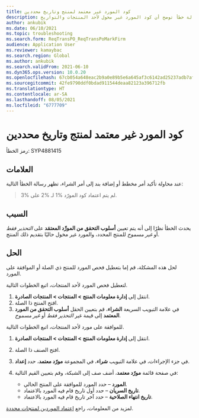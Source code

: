 ```yaml
---
title: كود المورد غير معتمد لمنتج وتاريخ محددين
description: عند محاولة تأكيد أمر مخطط أو إضافة بند إلى أمر شراء، فإنك تتلقى رسالة خطأ توضح أن كود المورد غير مخول لأحد المنتجات والتواريخ.
author: ankubik
ms.date: 06/10/2021
ms.topic: troubleshooting
ms.search.form: ReqTransPO_ReqTransPoMarkFirm
audience: Application User
ms.reviewer: kamaybac
ms.search.region: Global
ms.author: ankubik
ms.search.validFrom: 2021-06-10
ms.dyn365.ops.version: 10.0.20
ms.openlocfilehash: 67cb054a648eac2b9a0e89b5e6a645af3c6142ad25237adb7afbd28f96c7e2eb
ms.sourcegitcommit: 42fe9790ddf0bdad911544deaa82123a396712fb
ms.translationtype: HT
ms.contentlocale: ar-SA
ms.lasthandoff: 08/05/2021
ms.locfileid: "6777709"
---
```

# <a name="vendor-code-isnt-authorized-for-a-specific-product-and-date"></a>كود المورد غير معتمد لمنتج وتاريخ محددين

رمز الخطأ: SYP4881415

## <a name="symptoms"></a>العلامات

عند محاولة تأكيد أمر مخطط أو إضافة بند إلى أمر الشراء، تظهر رسالة الخطأ التالية:

> لم يتم اعتماد كود المورّد  %1 لـ %2 على %3.

## <a name="cause"></a>السبب

يحدث الخطأ نظرًا إلى أنه يتم تعيين **أسلوب التحقق من المورِّد المعتمَد** على *التحذير فقط* أو *غير مسموح* للمنتج المحدد، والمورد غير مخول حاليًا بتقديم ذلك المنتج.

## <a name="resolution"></a>الحل

لحل هذه المشكلة، قم إما بتعطيل فحص المورد للمنتج ذي الصلة أو الموافقة على المورد.

لتعطيل فحص المورد لأحد المنتجات، اتبع الخطوات التالية.

1. انتقل إلى **إدارة معلومات المنتج‬ \> المنتجات \> المنتجات الصادرة**.
1. افتح المنتج ذا الصلة.
1. في علامة التبويب السريعة **الشراء**، قم بتعيين الحقل **أسلوب التحقق من المورد المعتمد** إلى قيمة غير *التحذير فقط* أو *غير مسموح*.

للموافقة على مورد لأحد المنتجات، اتبع الخطوات التالية.

1. انتقل إلى **إدارة معلومات المنتج‬ \> المنتجات \> المنتجات الصادرة**.
1. افتح الصنف ذا الصلة.
1. في جزء الإجراءات، في علامة التبويب **شراء**، في المجموعة **مورّد معتمد**، حدد **إعداد**.
1. في صفحة قائمة **مورّد معتمد**، أضف صف إلى الشبكة، وقم بتعيين القيم التالية:

    - **المورد** – حدد المورد للموافقة على المنتج الحالي.
    - **تاريخ السريان** – حدد أول تاريخ قام فيه المورد بالاعتماد.
    - **تاريخ انتهاء الصلاحية** – حدد آخر تاريخ قام فيه المورد بالاعتماد.

لمزيد من المعلومات، راجع [اعتماد الموردين لمنتجات محددة](/dynamics365/supply-chain/procurement/tasks/approve-vendors-specific-products.md).
